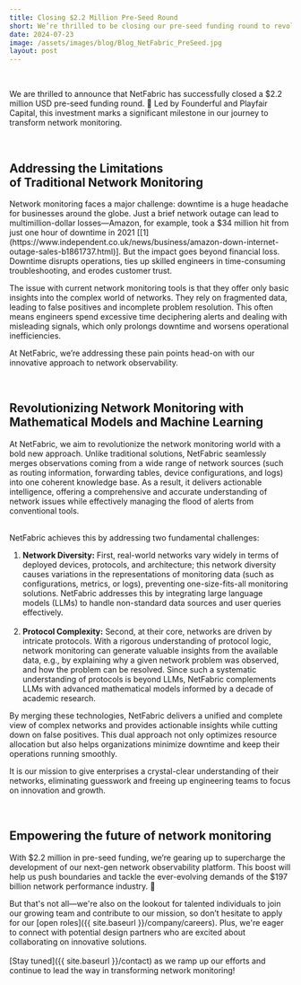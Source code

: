 ```yaml
---
title: Closing $2.2 Million Pre-Seed Round
short: We’re thrilled to be closing our pre-seed funding round to revolutionize network monitoring.
date: 2024-07-23
image: /assets/images/blog/Blog_NetFabric_PreSeed.jpg
layout: post
---
```


<br>
<p>We are thrilled to announce that NetFabric has successfully closed a $2.2 million USD pre-seed funding round. 🚀 Led by Founderful and Playfair Capital, this investment marks a significant milestone in our journey to transform network monitoring.</p>
<br>
<h2 class="title-sentence">
    Addressing the <strong>Limitations</strong><br> of Traditional Network Monitoring
</h2>
Network monitoring faces a major challenge: downtime is a huge headache for businesses around the globe. Just a brief network outage can lead to multimillion-dollar losses—Amazon, for example, took a $34 million hit from just one hour of downtime in 2021 [[1](https://www.independent.co.uk/news/business/amazon-down-internet-outage-sales-b1861737.html)]. But the impact goes beyond financial loss. Downtime disrupts operations, ties up skilled engineers in time-consuming troubleshooting, and erodes customer trust.

<p>The issue with current network monitoring tools is that they offer only basic insights into the complex world of networks. They rely on fragmented data, leading to false positives and incomplete problem resolution. This often means engineers spend excessive time deciphering alerts and dealing with misleading signals, which only prolongs downtime and worsens operational inefficiencies.</p>

<p>At NetFabric, we’re addressing these pain points head-on with our innovative approach to network observability.</p>
<br>
<h2 class="title-sentence">
    Revolutionizing Network Monitoring with <strong>Mathematical Models</strong> and <strong>Machine Learning</strong>
</h2>

<p>At NetFabric, we aim to revolutionize the network monitoring world with a bold new approach. Unlike traditional solutions, NetFabric seamlessly merges observations coming from a wide range of network sources (such as routing information, forwarding tables, device configurations, and logs) into one coherent knowledge base. As a result, it delivers actionable intelligence, offering a comprehensive and accurate understanding of network issues while effectively managing the flood of alerts from conventional tools.<br><br>

NetFabric achieves this by addressing two fundamental challenges:
    <ol>
      <li><b>Network Diversity:</b> First, real-world networks vary widely in terms of deployed devices, protocols, and architecture; this network diversity causes variations in the representations of monitoring data (such as configurations, metrics, or logs), preventing one-size-fits-all monitoring solutions. NetFabric addresses this by integrating large language models (LLMs) to handle non-standard data sources and user queries effectively. </li><br>
      <li><b>Protocol Complexity:</b> Second, at their core, networks are driven by intricate protocols. With a rigorous understanding of protocol logic, network monitoring can generate valuable insights from the available data, e.g., by explaining why a given network problem was observed, and how the problem can be resolved. Since such a systematic understanding of protocols is beyond LLMs, NetFabric complements LLMs with advanced mathematical models informed by a decade of academic research. </li>
    </ol>
</p>

<p>By merging these technologies, NetFabric delivers a unified and complete view of complex networks and provides actionable insights while cutting down on false positives. This dual approach not only optimizes resource allocation but also helps organizations minimize downtime and keep their operations running smoothly.</p>
<p>
It is our mission to give enterprises a crystal-clear understanding of their networks, eliminating guesswork and freeing up engineering teams to focus on innovation and growth.</p>
<br>
<h2 class="title-sentence">
    <strong>Empowering the future</strong> of network monitoring
</h2>

<p>With $2.2 million in pre-seed funding, we’re gearing up to supercharge the development of our next-gen network observability platform. This boost will help us push boundaries and tackle the ever-evolving demands of the $197 billion network performance industry. 🚀</p>

But that's not all—we're also on the lookout for talented individuals to join our growing team and contribute to our mission, so don’t hesitate to apply for our [open roles]({{ site.baseurl }}/company/careers). Plus, we're eager to connect with potential design partners who are excited about collaborating on innovative solutions.<br><br>
[Stay tuned]({{ site.baseurl }}/contact) as we ramp up our efforts and continue to lead the way in transforming network monitoring!
